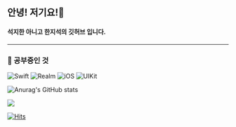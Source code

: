 ## 안녕! 저기요!👋

#### 석지한 아니고 한지석의 깃허브 입니다.
* * *
### 🧐 공부중인 것
![Swift](https://img.shields.io/badge/swift-F54A2A?style=for-the-badge&logo=swift&logoColor=white) ![Realm](https://img.shields.io/badge/Realm-39477F?style=for-the-badge&logo=realm&logoColor=white) ![iOS](https://img.shields.io/badge/iOS-000000?style=for-the-badge&logo=iOS&logoColor=white) ![UIKit](https://img.shields.io/badge/UIKit-2396F3?style=for-the-badge&logo=UIKit&logoColor=white)

![Anurag's GitHub stats](https://github-readme-stats.vercel.app/api?username=sozohoy&show_icons=true&theme=radical)

<a href="https://sozohoy.tistory.com/" target="_blank">
  <img src="https://img.shields.io/badge/Blog-181717?style=flat-square&logo=GitHub&logoColor=white"/>
</a>


[![Hits](https://hits.seeyoufarm.com/api/count/incr/badge.svg?url=https%3A%2F%2Fgithub.com%2Fsozohoy&count_bg=%2379C83D&title_bg=%23555555&icon=&icon_color=%23E7E7E7&title=hits&edge_flat=false)](https://hits.seeyoufarm.com)


